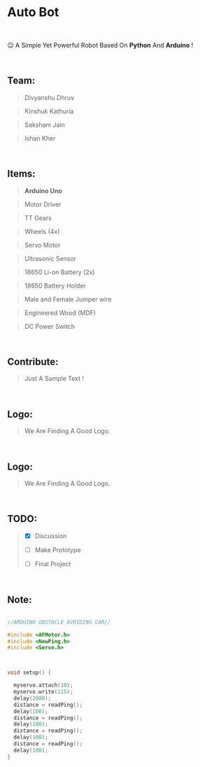 

# **Auto Bot**

<br>

😉 A Simple Yet Powerful Robot Based On **Python** And **Arduino** !

<br>

## Team:

> Divyanshu Dhruv

> Kinshuk Kathuria

> Saksham Jain

> Ishan Kher

<br>

## Items:

> **Arduino Uno**
 
>  Motor Driver
 
>  TT Gears

>  Wheels (4x)
  
>  Servo Motor

>  Ultrasonic Sensor

>  18650 Li-on Battery (2x)

>  18650 Battery Holder

>  Male and Female Jumper wire

>  Engineered  Wood (MDF)

>  DC Power Switch

<br>



## Contribute:

> Just A Sample Text !

<br>

## Logo:

> We Are Finding A Good Logo.

<br>

## Logo:

> We Are Finding A Good Logo.

<br>

## TODO:

> - [x] Discussion
> 
> - [ ] Make Prototype
> 
> - [ ] Final Project

<br>

## Note:
```ino

//ARDUINO OBSTACLE AVOIDING CAR//

#include <AFMotor.h>  
#include <NewPing.h>
#include <Servo.h> 



void setup() {

  myservo.attach(10);  
  myservo.write(115); 
  delay(2000);
  distance = readPing();
  delay(100);
  distance = readPing();
  delay(100);
  distance = readPing();
  delay(100);
  distance = readPing();
  delay(100);
}


```
